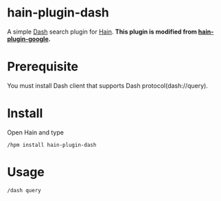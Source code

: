 # hain-plugin-dash

A simple [Dash](https://kapeli.com/dash) search plugin for [Hain](https://github.com/appetizermonster/hain).
**This plugin is modified from [hain-plugin-google](https://github.com/leonardosnt/hain-plugin-google).**

# Prerequisite
You must install Dash client that supports Dash protocol(dash://query).

# Install
Open Hain and type

```
/hpm install hain-plugin-dash
```

# Usage
```
/dash query
```
